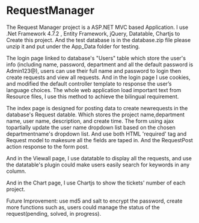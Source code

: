 # RequestManager
The Request Manager project is a ASP.NET MVC based Application. I use .Net Framework 4.7.2 , Entity Framework, jQuery, Datatable, Chartjs to Create this project. And the test database is in the database.zip file please unzip it and put under the App_Data folder for testing.

The login page linked to database's "Users" table which store the user's info (including name, password, department and all the default password is Admin123@), users can use their full name and password to login then create requests and view all requests. And in the login page I use cookies, and modified the default controller template to response the user’s language choices. The whole web application load important text from Resource files, I use this method to achieve the bilingual requirement.

The index page is designed for posting data to create newrequests in the database's Request datable. Which stores the project name,department name, user name, description, and create time. The form using ajax topartially update the user name dropdown list based on the chosen departmentname's dropdown list. And use both HTML 'required' tag and Request model to makesure all the fields are taped in. And the RequestPost action response to the form post.

And in the Viewall page, I use datatable to display all the requests, and use the datatable's plugin could make users easily search for keywords in any column.

And in the Chart page, I use Chartjs to show the tickets' number of each project.

Future Improvement: use md5 and salt to encrypt the password, create more functions such as, users could manage the status of the request(pending, solved, in progress).

